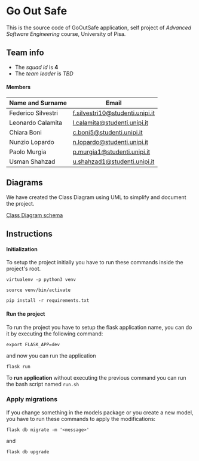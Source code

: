 # Go Out Safe

This is the source code of GoOutSafe application, self
project of *Advanced Software Engineering* course,
University of Pisa.
 
## Team info

- The *squad id* is **4**
- The *team leader* is *TBD*

#### Members

|Name and Surname  | Email                         |
|------------------|-------------------------------|
|Federico Silvestri|f.silvestri10@studenti.unipi.it|
|Leonardo Calamita |l.calamita@studenti.unipi.it   |
|Chiara Boni       |c.boni5@studenti.unipi.it      |
|Nunzio Lopardo    |n.lopardo@studenti.unipi.it    |
|Paolo Murgia      |p.murgia1@studenti.unipi.it    |
|Usman Shahzad     |u.shahzad1@studenti.unipi.it   |


## Diagrams
We have created the Class Diagram using UML to simplify
and document the project.

[Class Diagram schema](https://app.diagrams.net/#G1fXT6PbLfamFTwbCxVI-jCJrf9b1DjUMB)

## Instructions

#### Initialization

To setup the project initially you have to run these commands
inside the project's root.

`virtualenv -p python3 venv`

`source venv/bin/activate`

`pip install -r requirements.txt`

#### Run the project

To run the project you have to setup the flask application name,
you can do it by executing the following command:

`export FLASK_APP=dev`

and now you can run the application

`flask run`

To **run application** without executing the previous command you can
run the bash script named `run.sh` 

### Apply migrations

If you change something in the models package or you create a new model,
you have to run these commands to apply the modifications:

`flask db migrate -m '<message>'`

and
 
`flask db upgrade`